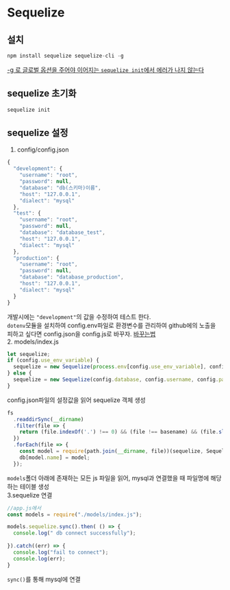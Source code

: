 # Sequelize        
## 설치  
```javascript
npm install sequelize sequelize-cli -g    
```
<u>-g 로 글로벌 옵션을 주어야 이어지는 `sequelize init`에서 에러가 나지 않는다</u>    
## sequelize 초기화  
```javascript
sequelize init 
```
## sequelize 설정  
1.  config/config.json  
```javascript
{
  "development": {
    "username": "root",
    "password": null,
    "database": "db(스키마)이름",
    "host": "127.0.0.1",
    "dialect": "mysql"
  },
  "test": {
    "username": "root",
    "password": null,
    "database": "database_test",
    "host": "127.0.0.1",
    "dialect": "mysql"
  },
  "production": {
    "username": "root",
    "password": null,
    "database": "database_production",
    "host": "127.0.0.1",
    "dialect": "mysql"
  }
}
```  
개발시에는 `"development"`의 값을 수정하여 테스트 한다.  
`dotenv`모듈을 설치하여 config.env파일로 환경변수를 관리하여 github에의 노출을 피하고 싶다면 config.json을 config.js로 바꾸자. [바꾸는법](https://velog.io/@hyunju-song/sequelize%EB%A1%9C-DB%EC%85%8B%ED%8C%85%ED%95%A0-%EB%95%8C-%ED%99%98%EA%B2%BD%EB%B3%80%EC%88%98-%ED%8C%8C%EC%9D%BC-%EC%84%A4%EC%A0%95-%EB%B0%8F-%EC%82%AC%EC%9A%A9%ED%95%98%EA%B8%B0 "config.js로 바꾸는 법 + dotenv 사용법")    
2.  models/index.js
```javascript
let sequelize;
if (config.use_env_variable) {
  sequelize = new Sequelize(process.env[config.use_env_variable], config);
} else {
  sequelize = new Sequelize(config.database, config.username, config.password, config);
}
```  
config.json파일의 설정값을 읽어 sequelize 객체 생성    
```javascript
fs
  .readdirSync(__dirname)
  .filter(file => {
    return (file.indexOf('.') !== 0) && (file !== basename) && (file.slice(-3) === '.js');
  })
  .forEach(file => {
    const model = require(path.join(__dirname, file))(sequelize, Sequelize.DataTypes);
    db[model.name] = model;
  });
```  
`models`폴더 아래에 존재하는 모든 js 파일을 읽어, mysql과 연결했을 때 파일명에 해당하는 테이블 생성    
3.sequelize 연결  
```javascript
//app.js에서 
const models = require("./models/index.js");

models.sequelize.sync().then( () => {
  console.log(" db connect successfully");
  
}).catch((err) => {
  console.log("fail to connect");
  console.log(err);
}
```  
`sync()`를 통해 mysql에 연결    
